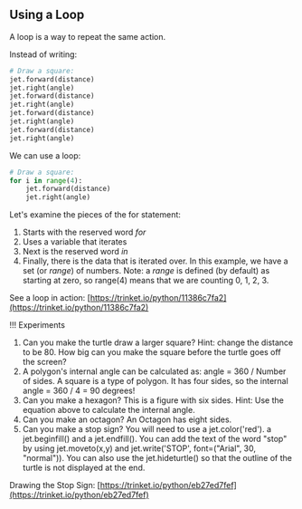 
## Using a Loop

A loop is a way to repeat the same action.

Instead of writing:

```python
# Draw a square:
jet.forward(distance)
jet.right(angle)
jet.forward(distance)
jet.right(angle)
jet.forward(distance)
jet.right(angle)
jet.forward(distance)
jet.right(angle)
```

We can use a loop:
```python
# Draw a square:
for i in range(4):
    jet.forward(distance)
    jet.right(angle)
```

Let's examine the pieces of the for statement:

1. Starts with the reserved word _for_
1. Uses a variable that iterates
1. Next is the reserved word _in_ 
1. Finally, there is the data that is iterated over.  In this example, we have a set (or _range_) of numbers. Note: a _range_ is defined (by default) as starting at zero, so range(4) means that we are counting 0, 1, 2, 3. 

See a loop in action: [https://trinket.io/python/11386c7fa2](https://trinket.io/python/11386c7fa2)

!!! Experiments
1. Can you make the turtle draw a larger square?  Hint: change the distance to be 80.  How big can you make the square before the turtle goes off the screen?
1. A polygon's internal angle can be calculated as: angle = 360 / Number of sides.  A square is a type of polygon.  It has four sides, so the internal angle = 360 / 4 = 90 degrees!
1. Can you make a hexagon?  This is a figure with six sides.  Hint: Use the equation above to calculate the internal angle.
1. Can you make an octagon?  An Octagon has eight sides.
1. Can you make a stop sign?  You will need to use a jet.color('red'). a jet.beginfill() and a jet.endfill().  You can add the text of the word "stop" by using jet.moveto(x,y) and jet.write('STOP', font=("Arial", 30, "normal")).  You can also use the jet.hideturtle() so that the outline of the turtle is not displayed at the end.

Drawing the Stop Sign: [https://trinket.io/python/eb27ed7fef](https://trinket.io/python/eb27ed7fef)
